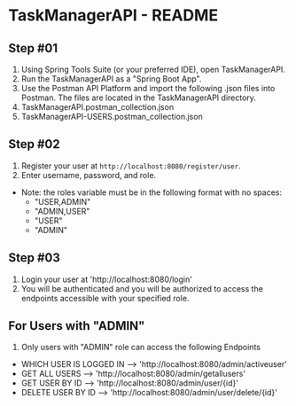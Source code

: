 
# TaskManagerAPI - README

## Step #01
1. Using Spring Tools Suite (or your preferred IDE), open TaskManagerAPI.
2. Run the TaskManagerAPI as a "Spring Boot App".
3. Use the Postman API Platform and import the following .json files into Postman. The files are located in the TaskManagerAPI directory.
  1. TaskManagerAPI.postman_collection.json
  2. TaskManagerAPI-USERS.postman_collection.json

## Step #02

1. Register your user at `http://localhost:8080/register/user`.
2. Enter username, password, and role.
  - Note: the roles variable must be in the following format with no spaces:
    - "USER,ADMIN"
    - "ADMIN,USER"
    - "USER"
    - "ADMIN"

## Step #03
1. Login your user at 'http://localhost:8080/login'
2. You will be authenticated and you will be authorized to access the endpoints accessible with your specified role.


## For Users with "ADMIN"  
1. Only users with "ADMIN" role can access the following Endpoints
  - WHICH USER IS LOGGED IN --> 'http://localhost:8080/admin/activeuser'
  - GET ALL USERS --> 'http://localhost:8080/admin/getallusers'
  - GET USER BY ID --> 'http://localhost:8080/admin/user/{id}'
  - DELETE USER BY ID --> 'http://localhost:8080/admin/user/delete/{id}'

